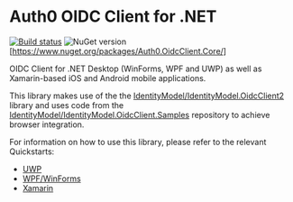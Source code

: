 # Auth0 OIDC Client for .NET

[![Build status](https://dev.azure.com/Auth0SDK/Auth0%20OIDC%20Client.NET/_apis/build/status/Auth0%20OIDC%20Client.NET-.NET%20Desktop-CI)](https://dev.azure.com/Auth0SDK/Auth0%20OIDC%20Client.NET/_build/latest?definitionId=2) ![NuGet version](https://img.shields.io/nuget/v/auth0.oidcclient.core.svg?style=flat)[https://www.nuget.org/packages/Auth0.OidcClient.Core/]

OIDC Client for .NET Desktop (WinForms, WPF and UWP) as well as Xamarin-based iOS and Android mobile applications.

This library makes use of the the [IdentityModel/IdentityModel.OidcClient2](https://github.com/IdentityModel/IdentityModel.OidcClient2) library and uses code from the [IdentityModel/IdentityModel.OidcClient.Samples](https://github.com/IdentityModel/IdentityModel.OidcClient.Samples) repository to achieve browser integration.

For information on how to use this library, please refer to the relevant Quickstarts:

* [UWP](https://auth0.com/docs/quickstart/native/windows-uwp-csharp)
* [WPF/WinForms](https://auth0.com/docs/quickstart/native/wpf-winforms)
* [Xamarin](https://auth0.com/docs/quickstart/native/xamarin)
